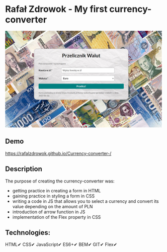 # Rafał Zdrowok - My first currency-converter
 ![My currency-converter](https://github.com/RAFALZDROWOK/Currency-converter-/blob/main/images/Currency%20converter.png?raw=true)
## Demo
https://rafalzdrowok.github.io/Currency-converter-/
## Description
The purpose of creating the currency-converter was:
- getting practice in creating a form in HTML
- gaining practice in styling a form in CSS
- writing a code in JS that allows you to select a currency and convert its value depending on the amount of PLN
- introduction of arrow function in JS
- implementation of the Flex property in CSS
## Technologies:
HTML✔
CSS✔
JavaScript✔
ES6+✔
BEM✔
GIT✔
Flex✔
